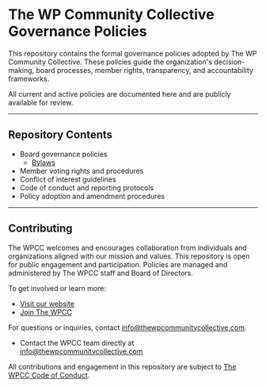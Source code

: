 # The WP Community Collective Governance Policies

This repository contains the formal governance policies adopted by The WP Community Collective. These policies guide the organization's decision-making, board processes, member rights, transparency, and accountability frameworks.

All current and active policies are documented here and are publicly available for review.

---

## Repository Contents

- Board governance policies
  - [Bylaws](https://github.com/thewpcommunitycollective/policies/blob/main/the-wp-community-collective-bylaws.md)
- Member voting rights and procedures
- Conflict of interest guidelines
- Code of conduct and reporting protocols
- Policy adoption and amendment procedures

---

## Contributing

The WPCC welcomes and encourages collaboration from individuals and organizations aligned with our mission and values. This repository is open for public engagement and participation. Policies are managed and administered by The WPCC staff and Board of Directors.


To get involved or learn more:

- [Visit our website](https://www.thewpcommunitycollective.com/)
- [Join The WPCC](https://www.thewpcommunitycollective.com/join/)

For questions or inquiries, contact info@thewpcommunitycollective.com.
- Contact the WPCC team directly at [info@thewpcommunitycollective.com](mailto:info@thewpcommunitycollective.com)

All contributions and engagement in this repository are subject to [The WPCC Code of Conduct](https://www.thewpcommunitycollective.com/about/code-of-conduct/).
